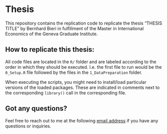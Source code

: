 
<!-- README.md is generated from README.Rmd. Please edit that file -->

# Thesis

This repository contains the replication code to replicate the thesis
“THESIS TITLE” by Bernhard Bieri in fulfillment of the Master in
International Economics of the Geneva Graduate Institute.

## How to replicate this thesis:

All code files are located in the `R/` folder and are labeled according
to the order in which they should be executed. I.e. the first file to
run would be the `0_Setup.R` file followed by the files in the
`1_DataPreparation` folder.

When executing the scripts, you might need to install/load particular
versions of the loaded packages. These are indicated in comments next to
the corresponding `library()` call in the corresponding file.

## Got any questions?

Feel free to reach out to me at the following [email
address](mailto:bernhard.bieri@graduateinstitute.ch) if you have any
questions or inquiries.
